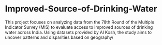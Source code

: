 # Improved-Source-of-Drinking-Water
This project focuses on analyzing data from the 78th Round of the Multiple Indicator Survey (MIS) to evaluate access to improved sources of drinking water across India. Using datasets provided by AI Kosh, the study aims to uncover patterns and disparities based on geography/
